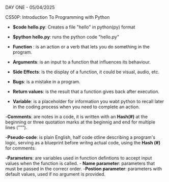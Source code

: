 DAY ONE - 05/04/2025

CS50P: Introduction To Programming with Python

- **$code hello.py**: Creates a file "hello" in python(py) format

- **$python hello.py**: runs the python code "hello.py"

- **Function** : is an action or a verb that lets you do something in the program.

- **Arguments**: is an input to a function that influences its behaviour.

- **Side Effects**: is the display of a function, it could be visual, audio, etc.

- **Bugs**: is a mistake in a program.

- **Return values**: is the result that a function gives back after execution.

- **Variable**: is a placeholder for information you wabt python to recall later in the coding process when you need to complete an action.

-**Comments**: are notes in a code, it is written with an **Hash(#)** at the beginning or three quotation marks at the beginnig and end for multiple lines (""").

-**Pseudo-code**: is plain English, half code otline describing a program's logic, serving as a blueprint before writng actual code, using the **Hash (#)** for comments.

-**Parameters**: are variables used in function defintions to accept input values when the function is called.
    - **Name parameter**: parameters that must be passed in the correcr order.
    -**Postion parameter**: parameters with default values, used if no argument is provided.

 